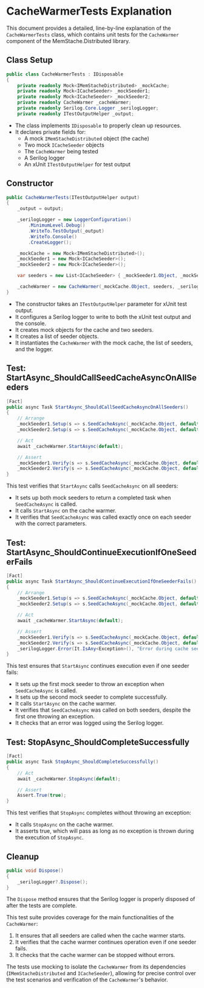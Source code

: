 # CacheWarmerTests Explanation

This document provides a detailed, line-by-line explanation of the `CacheWarmerTests` class, which contains unit tests for the `CacheWarmer` component of the MemStache.Distributed library.

## Class Setup

```csharp
public class CacheWarmerTests : IDisposable
{
    private readonly Mock<IMemStacheDistributed> _mockCache;
    private readonly Mock<ICacheSeeder> _mockSeeder1;
    private readonly Mock<ICacheSeeder> _mockSeeder2;
    private readonly CacheWarmer _cacheWarmer;
    private readonly Serilog.Core.Logger _serilogLogger;
    private readonly ITestOutputHelper _output;
```

- The class implements `IDisposable` to properly clean up resources.
- It declares private fields for:
  - A mock `IMemStacheDistributed` object (the cache)
  - Two mock `ICacheSeeder` objects
  - The `CacheWarmer` being tested
  - A Serilog logger
  - An xUnit `ITestOutputHelper` for test output

## Constructor

```csharp
public CacheWarmerTests(ITestOutputHelper output)
{
    _output = output;

    _serilogLogger = new LoggerConfiguration()
        .MinimumLevel.Debug()
        .WriteTo.TestOutput(_output)
        .WriteTo.Console()
        .CreateLogger();

    _mockCache = new Mock<IMemStacheDistributed>();
    _mockSeeder1 = new Mock<ICacheSeeder>();
    _mockSeeder2 = new Mock<ICacheSeeder>();

    var seeders = new List<ICacheSeeder> { _mockSeeder1.Object, _mockSeeder2.Object };

    _cacheWarmer = new CacheWarmer(_mockCache.Object, seeders, _serilogLogger);
}
```

- The constructor takes an `ITestOutputHelper` parameter for xUnit test output.
- It configures a Serilog logger to write to both the xUnit test output and the console.
- It creates mock objects for the cache and two seeders.
- It creates a list of seeder objects.
- It instantiates the `CacheWarmer` with the mock cache, the list of seeders, and the logger.

## Test: StartAsync_ShouldCallSeedCacheAsyncOnAllSeeders

```csharp
[Fact]
public async Task StartAsync_ShouldCallSeedCacheAsyncOnAllSeeders()
{
    // Arrange
    _mockSeeder1.Setup(s => s.SeedCacheAsync(_mockCache.Object, default)).Returns(Task.CompletedTask);
    _mockSeeder2.Setup(s => s.SeedCacheAsync(_mockCache.Object, default)).Returns(Task.CompletedTask);

    // Act
    await _cacheWarmer.StartAsync(default);

    // Assert
    _mockSeeder1.Verify(s => s.SeedCacheAsync(_mockCache.Object, default), Times.Once);
    _mockSeeder2.Verify(s => s.SeedCacheAsync(_mockCache.Object, default), Times.Once);
}
```

This test verifies that `StartAsync` calls `SeedCacheAsync` on all seeders:
- It sets up both mock seeders to return a completed task when `SeedCacheAsync` is called.
- It calls `StartAsync` on the cache warmer.
- It verifies that `SeedCacheAsync` was called exactly once on each seeder with the correct parameters.

## Test: StartAsync_ShouldContinueExecutionIfOneSeederFails

```csharp
[Fact]
public async Task StartAsync_ShouldContinueExecutionIfOneSeederFails()
{
    // Arrange
    _mockSeeder1.Setup(s => s.SeedCacheAsync(_mockCache.Object, default)).ThrowsAsync(new Exception("Seeding failed"));
    _mockSeeder2.Setup(s => s.SeedCacheAsync(_mockCache.Object, default)).Returns(Task.CompletedTask);

    // Act
    await _cacheWarmer.StartAsync(default);

    // Assert
    _mockSeeder1.Verify(s => s.SeedCacheAsync(_mockCache.Object, default), Times.Once);
    _mockSeeder2.Verify(s => s.SeedCacheAsync(_mockCache.Object, default), Times.Once);
    _serilogLogger.Error(It.IsAny<Exception>(), "Error during cache seeding");
}
```

This test ensures that `StartAsync` continues execution even if one seeder fails:
- It sets up the first mock seeder to throw an exception when `SeedCacheAsync` is called.
- It sets up the second mock seeder to complete successfully.
- It calls `StartAsync` on the cache warmer.
- It verifies that `SeedCacheAsync` was called on both seeders, despite the first one throwing an exception.
- It checks that an error was logged using the Serilog logger.

## Test: StopAsync_ShouldCompleteSuccessfully

```csharp
[Fact]
public async Task StopAsync_ShouldCompleteSuccessfully()
{
    // Act
    await _cacheWarmer.StopAsync(default);

    // Assert
    Assert.True(true);
}
```

This test verifies that `StopAsync` completes without throwing an exception:
- It calls `StopAsync` on the cache warmer.
- It asserts true, which will pass as long as no exception is thrown during the execution of `StopAsync`.

## Cleanup

```csharp
public void Dispose()
{
    _serilogLogger?.Dispose();
}
```

The `Dispose` method ensures that the Serilog logger is properly disposed of after the tests are complete.

This test suite provides coverage for the main functionalities of the `CacheWarmer`:
1. It ensures that all seeders are called when the cache warmer starts.
2. It verifies that the cache warmer continues operation even if one seeder fails.
3. It checks that the cache warmer can be stopped without errors.

The tests use mocking to isolate the `CacheWarmer` from its dependencies (`IMemStacheDistributed` and `ICacheSeeder`), allowing for precise control over the test scenarios and verification of the `CacheWarmer`'s behavior.
